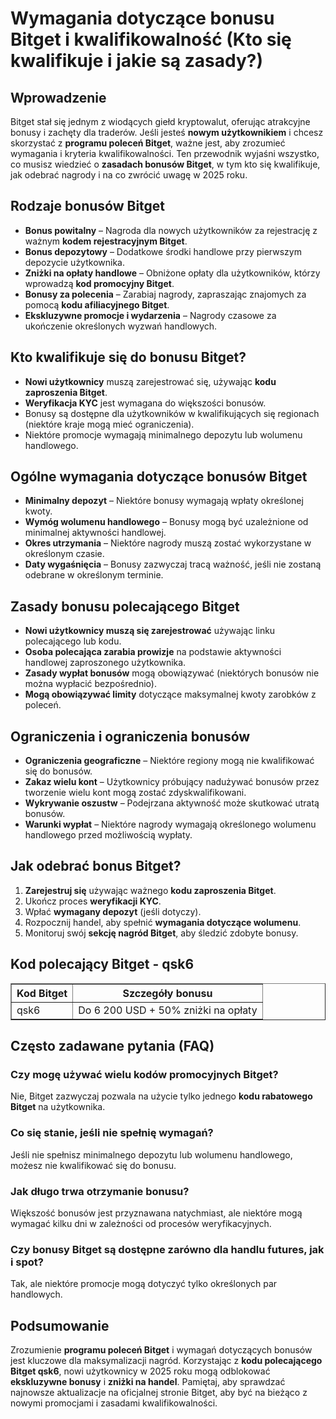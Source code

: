 <h1>Wymagania dotyczące bonusu Bitget i kwalifikowalność (Kto się kwalifikuje i jakie są zasady?)</h1>

<h2>Wprowadzenie</h2>
<p>Bitget stał się jednym z wiodących giełd kryptowalut, oferując atrakcyjne bonusy i zachęty dla traderów. Jeśli jesteś <strong>nowym użytkownikiem</strong> i chcesz skorzystać z <strong>programu poleceń Bitget</strong>, ważne jest, aby zrozumieć wymagania i kryteria kwalifikowalności. Ten przewodnik wyjaśni wszystko, co musisz wiedzieć o <strong>zasadach bonusów Bitget</strong>, w tym kto się kwalifikuje, jak odebrać nagrody i na co zwrócić uwagę w 2025 roku.</p>

<h2>Rodzaje bonusów Bitget</h2>
<ul>
    <li><strong>Bonus powitalny</strong> – Nagroda dla nowych użytkowników za rejestrację z ważnym <strong>kodem rejestracyjnym Bitget</strong>.</li>
    <li><strong>Bonus depozytowy</strong> – Dodatkowe środki handlowe przy pierwszym depozycie użytkownika.</li>
    <li><strong>Zniżki na opłaty handlowe</strong> – Obniżone opłaty dla użytkowników, którzy wprowadzą <strong>kod promocyjny Bitget</strong>.</li>
    <li><strong>Bonusy za polecenia</strong> – Zarabiaj nagrody, zapraszając znajomych za pomocą <strong>kodu afiliacyjnego Bitget</strong>.</li>
    <li><strong>Ekskluzywne promocje i wydarzenia</strong> – Nagrody czasowe za ukończenie określonych wyzwań handlowych.</li>
</ul>

<h2>Kto kwalifikuje się do bonusu Bitget?</h2>
<ul>
    <li><strong>Nowi użytkownicy</strong> muszą zarejestrować się, używając <strong>kodu zaproszenia Bitget</strong>.</li>
    <li><strong>Weryfikacja KYC</strong> jest wymagana do większości bonusów.</li>
    <li>Bonusy są dostępne dla użytkowników w kwalifikujących się regionach (niektóre kraje mogą mieć ograniczenia).</li>
    <li>Niektóre promocje wymagają minimalnego depozytu lub wolumenu handlowego.</li>
</ul>

<h2>Ogólne wymagania dotyczące bonusów Bitget</h2>
<ul>
    <li><strong>Minimalny depozyt</strong> – Niektóre bonusy wymagają wpłaty określonej kwoty.</li>
    <li><strong>Wymóg wolumenu handlowego</strong> – Bonusy mogą być uzależnione od minimalnej aktywności handlowej.</li>
    <li><strong>Okres utrzymania</strong> – Niektóre nagrody muszą zostać wykorzystane w określonym czasie.</li>
    <li><strong>Daty wygaśnięcia</strong> – Bonusy zazwyczaj tracą ważność, jeśli nie zostaną odebrane w określonym terminie.</li>
</ul>

<h2>Zasady bonusu polecającego Bitget</h2>
<ul>
    <li><strong>Nowi użytkownicy muszą się zarejestrować</strong> używając linku polecającego lub kodu.</li>
    <li><strong>Osoba polecająca zarabia prowizje</strong> na podstawie aktywności handlowej zaproszonego użytkownika.</li>
    <li><strong>Zasady wypłat bonusów</strong> mogą obowiązywać (niektórych bonusów nie można wypłacić bezpośrednio).</li>
    <li><strong>Mogą obowiązywać limity</strong> dotyczące maksymalnej kwoty zarobków z poleceń.</li>
</ul>

<h2>Ograniczenia i ograniczenia bonusów</h2>
<ul>
    <li><strong>Ograniczenia geograficzne</strong> – Niektóre regiony mogą nie kwalifikować się do bonusów.</li>
    <li><strong>Zakaz wielu kont</strong> – Użytkownicy próbujący nadużywać bonusów przez tworzenie wielu kont mogą zostać zdyskwalifikowani.</li>
    <li><strong>Wykrywanie oszustw</strong> – Podejrzana aktywność może skutkować utratą bonusów.</li>
    <li><strong>Warunki wypłat</strong> – Niektóre nagrody wymagają określonego wolumenu handlowego przed możliwością wypłaty.</li>
</ul>

<h2>Jak odebrać bonus Bitget?</h2>
<ol>
    <li><strong>Zarejestruj się</strong> używając ważnego <strong>kodu zaproszenia Bitget</strong>.</li>
    <li>Ukończ proces <strong>weryfikacji KYC</strong>.</li>
    <li>Wpłać <strong>wymagany depozyt</strong> (jeśli dotyczy).</li>
    <li>Rozpocznij handel, aby spełnić <strong>wymagania dotyczące wolumenu</strong>.</li>
    <li>Monitoruj swój <strong>sekcję nagród Bitget</strong>, aby śledzić zdobyte bonusy.</li>
</ol>

<h2>Kod polecający Bitget - qsk6</h2>
<table border="1">
    <tr>
        <th>Kod Bitget</th>
        <th>Szczegóły bonusu</th>
    </tr>
    <tr>
        <td>qsk6</td>
        <td>Do 6 200 USD + 50% zniżki na opłaty</td>
    </tr>
</table>

<h2>Często zadawane pytania (FAQ)</h2>

<h3>Czy mogę używać wielu kodów promocyjnych Bitget?</h3>
<p>Nie, Bitget zazwyczaj pozwala na użycie tylko jednego <strong>kodu rabatowego Bitget</strong> na użytkownika.</p>

<h3>Co się stanie, jeśli nie spełnię wymagań?</h3>
<p>Jeśli nie spełnisz minimalnego depozytu lub wolumenu handlowego, możesz nie kwalifikować się do bonusu.</p>

<h3>Jak długo trwa otrzymanie bonusu?</h3>
<p>Większość bonusów jest przyznawana natychmiast, ale niektóre mogą wymagać kilku dni w zależności od procesów weryfikacyjnych.</p>

<h3>Czy bonusy Bitget są dostępne zarówno dla handlu futures, jak i spot?</h3>
<p>Tak, ale niektóre promocje mogą dotyczyć tylko określonych par handlowych.</p>

<h2>Podsumowanie</h2>
<p>Zrozumienie <strong>programu poleceń Bitget</strong> i wymagań dotyczących bonusów jest kluczowe dla maksymalizacji nagród. Korzystając z <strong>kodu polecającego Bitget qsk6</strong>, nowi użytkownicy w 2025 roku mogą odblokować <strong>ekskluzywne bonusy</strong> i <strong>zniżki na handel</strong>. Pamiętaj, aby sprawdzać najnowsze aktualizacje na oficjalnej stronie Bitget, aby być na bieżąco z nowymi promocjami i zasadami kwalifikowalności.</p>
